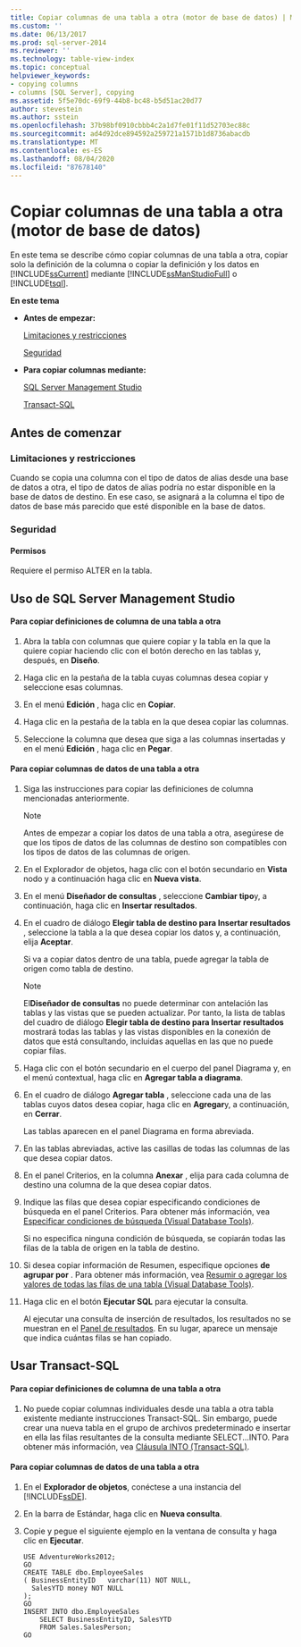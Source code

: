 ```yaml
---
title: Copiar columnas de una tabla a otra (motor de base de datos) | Microsoft Docs
ms.custom: ''
ms.date: 06/13/2017
ms.prod: sql-server-2014
ms.reviewer: ''
ms.technology: table-view-index
ms.topic: conceptual
helpviewer_keywords:
- copying columns
- columns [SQL Server], copying
ms.assetid: 5f5e70dc-69f9-44b8-bc48-b5d51ac20d77
author: stevestein
ms.author: sstein
ms.openlocfilehash: 37b98bf0910cbbb4c2a1d7fe01f11d52703ec88c
ms.sourcegitcommit: ad4d92dce894592a259721a1571b1d8736abacdb
ms.translationtype: MT
ms.contentlocale: es-ES
ms.lasthandoff: 08/04/2020
ms.locfileid: "87678140"
---
```

# <a name="copy-columns-from-one-table-to-another-database-engine"></a>Copiar columnas de una tabla a otra (motor de base de datos)
  En este tema se describe cómo copiar columnas de una tabla a otra, copiar solo la definición de la columna o copiar la definición y los datos en [!INCLUDE[ssCurrent](../../includes/sscurrent-md.md)] mediante [!INCLUDE[ssManStudioFull](../../includes/ssmanstudiofull-md.md)] o [!INCLUDE[tsql](../../includes/tsql-md.md)].  
  
 **En este tema**  
  
-   **Antes de empezar:**  
  
     [Limitaciones y restricciones](#Restrictions)  
  
     [Seguridad](#Security)  
  
-   **Para copiar columnas mediante:**  
  
     [SQL Server Management Studio](#SSMSProcedure)  
  
     [Transact-SQL](#TsqlProcedure)  
  
##  <a name="before-you-begin"></a><a name="BeforeYouBegin"></a> Antes de comenzar  
  
###  <a name="limitations-and-restrictions"></a><a name="Restrictions"></a> Limitaciones y restricciones  
 Cuando se copia una columna con el tipo de datos de alias desde una base de datos a otra, el tipo de datos de alias podría no estar disponible en la base de datos de destino. En ese caso, se asignará a la columna el tipo de datos de base más parecido que esté disponible en la base de datos.  
  
###  <a name="security"></a><a name="Security"></a> Seguridad  
  
####  <a name="permissions"></a><a name="Permissions"></a> Permisos  
 Requiere el permiso ALTER en la tabla.  
  
##  <a name="using-sql-server-management-studio"></a><a name="SSMSProcedure"></a> Uso de SQL Server Management Studio  
  
#### <a name="to-copy-column-definitions-from-one-table-to-another"></a>Para copiar definiciones de columna de una tabla a otra  
  
1.  Abra la tabla con columnas que quiere copiar y la tabla en la que la quiere copiar haciendo clic con el botón derecho en las tablas y, después, en **Diseño**.  
  
2.  Haga clic en la pestaña de la tabla cuyas columnas desea copiar y seleccione esas columnas.  
  
3.  En el menú **Edición** , haga clic en **Copiar**.  
  
4.  Haga clic en la pestaña de la tabla en la que desea copiar las columnas.  
  
5.  Seleccione la columna que desea que siga a las columnas insertadas y en el menú **Edición** , haga clic en **Pegar**.  
  
#### <a name="to-copy-data-from-one-table-to-another"></a>Para copiar columnas de datos de una tabla a otra  
  
1.  Siga las instrucciones para copiar las definiciones de columna mencionadas anteriormente.  
  
    > [!NOTE]  
    >  Antes de empezar a copiar los datos de una tabla a otra, asegúrese de que los tipos de datos de las columnas de destino son compatibles con los tipos de datos de las columnas de origen.  
  
2.  En el Explorador de objetos, haga clic con el botón secundario en **Vista** nodo y a continuación haga clic en **Nueva vista**.  
  
3.  En el menú **Diseñador de consultas** , seleccione **Cambiar tipo**y, a continuación, haga clic en **Insertar resultados**.  
  
4.  En el cuadro de diálogo **Elegir tabla de destino para Insertar resultados** , seleccione la tabla a la que desea copiar los datos y, a continuación, elija **Aceptar**.  
  
     Si va a copiar datos dentro de una tabla, puede agregar la tabla de origen como tabla de destino.  
  
    > [!NOTE]  
    >  El**Diseñador de consultas** no puede determinar con antelación las tablas y las vistas que se pueden actualizar. Por tanto, la lista de tablas del cuadro de diálogo **Elegir tabla de destino para Insertar resultados** mostrará todas las tablas y las vistas disponibles en la conexión de datos que está consultando, incluidas aquellas en las que no puede copiar filas.  
  
5.  Haga clic con el botón secundario en el cuerpo del panel Diagrama y, en el menú contextual, haga clic en **Agregar tabla a diagrama**.  
  
6.  En el cuadro de diálogo **Agregar tabla** , seleccione cada una de las tablas cuyos datos desea copiar, haga clic en **Agregar**y, a continuación, en **Cerrar**.  
  
     Las tablas aparecen en el panel Diagrama en forma abreviada.  
  
7.  En las tablas abreviadas, active las casillas de todas las columnas de las que desea copiar datos.  
  
8.  En el panel Criterios, en la columna **Anexar** , elija para cada columna de destino una columna de la que desea copiar datos.  
  
9. Indique las filas que desea copiar especificando condiciones de búsqueda en el panel Criterios. Para obtener más información, vea [Especificar condiciones de búsqueda &#40;Visual Database Tools&#41;](../../ssms/visual-db-tools/visual-database-tools.md).  
  
     Si no especifica ninguna condición de búsqueda, se copiarán todas las filas de la tabla de origen en la tabla de destino.  
  
10. Si desea copiar información de Resumen, especifique opciones **de agrupar por** . Para obtener más información, vea [Resumir o agregar los valores de todas las filas de una tabla &#40;Visual Database Tools&#41;](../../ssms/visual-db-tools/summarize-or-aggregate-values-for-all-rows-in-a-table-visual-database-tools.md).  
  
11. Haga clic en el botón **Ejecutar SQL** para ejecutar la consulta.  
  
     Al ejecutar una consulta de inserción de resultados, los resultados no se muestran en el [Panel de resultados](../../ssms/visual-db-tools/results-pane-visual-database-tools.md). En su lugar, aparece un mensaje que indica cuántas filas se han copiado.  
  
##  <a name="using-transact-sql"></a><a name="TsqlProcedure"></a> Usar Transact-SQL  
  
#### <a name="to-copy-column-definitions-from-one-table-to-another"></a>Para copiar definiciones de columna de una tabla a otra  
  
1.  No puede copiar columnas individuales desde una tabla a otra tabla existente mediante instrucciones Transact-SQL. Sin embargo, puede crear una nueva tabla en el grupo de archivos predeterminado e insertar en ella las filas resultantes de la consulta mediante SELECT...INTO. Para obtener más información, vea [Cláusula INTO &#40;Transact-SQL&#41;](/sql/t-sql/queries/select-into-clause-transact-sql).  
  
#### <a name="to-copy-data-from-one-table-to-another"></a>Para copiar columnas de datos de una tabla a otra  
  
1.  En el **Explorador de objetos**, conéctese a una instancia del [!INCLUDE[ssDE](../../includes/ssde-md.md)].  
  
2.  En la barra de Estándar, haga clic en **Nueva consulta**.  
  
3.  Copie y pegue el siguiente ejemplo en la ventana de consulta y haga clic en **Ejecutar**.  
  
    ```  
    USE AdventureWorks2012;  
    GO  
    CREATE TABLE dbo.EmployeeSales  
    ( BusinessEntityID   varchar(11) NOT NULL,  
      SalesYTD money NOT NULL  
    );  
    GO  
    INSERT INTO dbo.EmployeeSales  
        SELECT BusinessEntityID, SalesYTD   
        FROM Sales.SalesPerson;  
    GO  
    ```  
  
  

